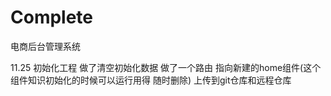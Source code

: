 # Complete
电商后台管理系统

11.25
初始化工程
做了清空初始化数据
做了一个路由 指向新建的home组件(这个组件知识初始化的时候可以运行用得 随时删除)
上传到git仓库和远程仓库